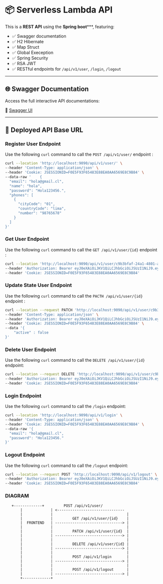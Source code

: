 # 📦 Serverless Lambda API

This is a **REST API**  using the **Spring boot*****, featuring:


- ✅ Swagger documentation
- ✅ H2 Hibernate
- ✅ Map Struct
- ✅ Global Exeception
- ✅ Spring Security
- ✅ RSA JWT
- ✅ RESTful endpoints for `/api/v1/user`, `/login`, `/logout`

---

## 🌐 Swagger Documentation

Access the full interactive API documentations:

🔗 [Swagger UI](http://localhost:9090/swagger-ui.html#/)

---

## 📡 Deployed API Base URL

### Register User Endpoint

Use the following `curl` command to call the `POST /api/v1/user/` endpoint :

```bash
curl --location 'http://localhost:9090/api/v1/user/' \
--header 'Content-Type: application/json' \
--header 'Cookie: JSESSIONID=F0E5F93F65483E88EA0AA6569E8C9B84' \
--data-raw '    {
  "email": "hola@gmail.cl",
  "name": "hola",
  "password": "Hola123456.",
  "phones": [
    {
      "cityCode": "01",
      "countryCode": "lima",
      "number": "98765678"
    }
  ]
}'
```

### Get User Endpoint
Use the following `curl` command to call the `GET /api/v1/user/{id}` endpoint :

```bash
curl --location 'http://localhost:9090/api/v1/user/c9b3bfaf-24a1-4801-a7da-9ca97fcee9c4' \
--header 'Authorization: Bearer eyJ0eXAiOiJKV1QiLCJhbGciOiJSUzI1NiJ9.eyJzdWIiOiJob2xhQGdtYWlsLmNsIiwiaXNzIjoib2F0aCIsImV4cCI6MTc0NTk4MzY1MiwiaWF0IjoxNzQ1MDgzNjUyfQ.V3r4AG-NJFisJvzKj3mBdtj-wUcs5UaLFsvLbafZRgNDJNmPxkD6avNKZtkpxKp9XBSfocAnz8OUlEMonFZH835ZC3W4Q-a6Y3Ufu5erwIfyL_BcKgn76fsI4anhnCFOjTPaQCXX8efDxflqX6Bb__VoAZGPWf0_stmNSzVVAcf_o7X-DJfFc7mWIZ8dyBNqv-Mz5u1BSt2JaHktXzXsIHEhxiPWLq-q0IrezggVUMZFMfo7ILfomTpcoYXGaY7YPGRR5VxC5aZS6WkxISF7-PoQILM3n3UZZO66B2IsAeP-CBdSoESmRkSsmBdScyb6NUe143joC3tYL4_44R9bMA' \
--header 'Cookie: JSESSIONID=F0E5F93F65483E88EA0AA6569E8C9B84'
```
### Update State User Endpoint
Use the following `curl` command to call the `PACTH /api/v1/user/{id}` endpoint :

```bash
curl --location --request PATCH 'http://localhost:9090/api/v1/user/c9b3bfaf-24a1-4801-a7da-9ca97fcee9c4' \
--header 'Content-Type: application/json' \
--header 'Authorization: Bearer eyJ0eXAiOiJKV1QiLCJhbGciOiJSUzI1NiJ9.eyJzdWIiOiJob2xhQGdtYWlsLmNsIiwiaXNzIjoib2F0aCIsImV4cCI6MTc0NTk4MzY1MiwiaWF0IjoxNzQ1MDgzNjUyfQ.V3r4AG-NJFisJvzKj3mBdtj-wUcs5UaLFsvLbafZRgNDJNmPxkD6avNKZtkpxKp9XBSfocAnz8OUlEMonFZH835ZC3W4Q-a6Y3Ufu5erwIfyL_BcKgn76fsI4anhnCFOjTPaQCXX8efDxflqX6Bb__VoAZGPWf0_stmNSzVVAcf_o7X-DJfFc7mWIZ8dyBNqv-Mz5u1BSt2JaHktXzXsIHEhxiPWLq-q0IrezggVUMZFMfo7ILfomTpcoYXGaY7YPGRR5VxC5aZS6WkxISF7-PoQILM3n3UZZO66B2IsAeP-CBdSoESmRkSsmBdScyb6NUe143joC3tYL4_44R9bMA' \
--header 'Cookie: JSESSIONID=F0E5F93F65483E88EA0AA6569E8C9B84' \
--data '{
    "active" : false
}'
```

### Delete  User Endpoint
Use the following `curl` command to call the `DELETE /api/v1/user/{id}` endpoint: 

```bash
curl --location --request DELETE 'http://localhost:9090/api/v1/user/c9b3bfaf-24a1-4801-a7da-9ca97fcee9c4' \
--header 'Authorization: Bearer eyJ0eXAiOiJKV1QiLCJhbGciOiJSUzI1NiJ9.eyJzdWIiOiJob2xhQGdtYWlsLmNsIiwiaXNzIjoib2F0aCIsImV4cCI6MTc0NTk4MzY1MiwiaWF0IjoxNzQ1MDgzNjUyfQ.V3r4AG-NJFisJvzKj3mBdtj-wUcs5UaLFsvLbafZRgNDJNmPxkD6avNKZtkpxKp9XBSfocAnz8OUlEMonFZH835ZC3W4Q-a6Y3Ufu5erwIfyL_BcKgn76fsI4anhnCFOjTPaQCXX8efDxflqX6Bb__VoAZGPWf0_stmNSzVVAcf_o7X-DJfFc7mWIZ8dyBNqv-Mz5u1BSt2JaHktXzXsIHEhxiPWLq-q0IrezggVUMZFMfo7ILfomTpcoYXGaY7YPGRR5VxC5aZS6WkxISF7-PoQILM3n3UZZO66B2IsAeP-CBdSoESmRkSsmBdScyb6NUe143joC3tYL4_44R9bMA' \
--header 'Cookie: JSESSIONID=F0E5F93F65483E88EA0AA6569E8C9B84'
```
### Login Endpoint

Use the following `curl` command to call the `/login` endpoint:

```bash
curl --location 'http://localhost:9090/api/v1/login' \
--header 'Content-Type: application/json' \
--header 'Cookie: JSESSIONID=F0E5F93F65483E88EA0AA6569E8C9B84' \
--data-raw '{
  "email": "hola@gmail.cl",
  "password": "Hola123456."
}'
```

### Logout Endpoint

Use the following `curl` command to call the `/logout` endpoint:

```bash
curl --location --request POST 'http://localhost:9090/api/v1/logout' \
--header 'Authorization: Bearer eyJ0eXAiOiJKV1QiLCJhbGciOiJSUzI1NiJ9.eyJzdWIiOiJob2xhQGdtYWlsLmNsIiwiaXNzIjoib2F0aCIsImV4cCI6MTc0NTkzMzAzMSwiaWF0IjoxNzQ1MDMzMDMxfQ.dcdr3wBYAzszht6fhKtVB2UMnshoVjz3jVSZHGEkrGcpzJcVz8zr8BELVQfs8Z3F2BXuoQl3w9XXzG455XpSj5_wid1fq527hFoanXCBLWEyvPcFpsxK4yEbNfB2mK5NSWaA9oam2O1-MI1FkVstLAeBaH7ZhHxonYOTOwk2HL6ceSYuRGMtS_NMaz6V35di-ONClyGw7uMEzVa486l5GLq6zm4vmRTxDevNs_x3agn-pN6WOGYjBu8BSy6w8e1YQXKiZwp-xPlrsoHdDdHy4qemXohtA34qPwD1uWo5u_lgrb0PWeDlksC8YRg3EpICgGKkWrO3Xp8E245y6J-5cw' \
--header 'Cookie: JSESSIONID=F0E5F93F65483E88EA0AA6569E8C9B84'
```

### DIAGRAM

       +-------------+         POST /api/v1/user/
           |             | <-------------------------------
           |             |                                  |
           |             |         GET /api/v1/user/{id}    |
           |  FRONTEND   | -------------------------------> |
           |             |                                  |
           |             |         PATCH /api/v1/user/{id}  |
           |             | -------------------------------> |
           |             |                                  |
           |             |         DELETE /api/v1/user/{id} |
           |             | -------------------------------> |
           |             |                                  |
           |             |         POST /api/v1/login       |
           |             | -------------------------------> |
           |             |                                  |
           |             |         POST /api/v1/logout      |
           |             | -------------------------------> |
           +-------------+
